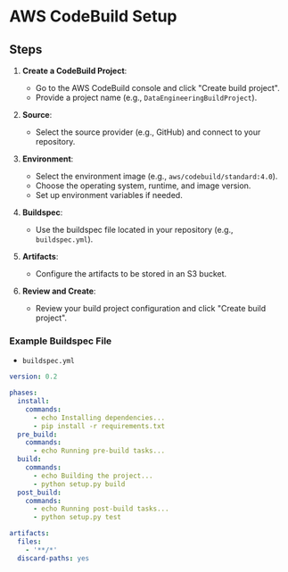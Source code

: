 # AWS CodeBuild Setup

## Steps

1. **Create a CodeBuild Project**:
    - Go to the AWS CodeBuild console and click "Create build project".
    - Provide a project name (e.g., `DataEngineeringBuildProject`).

2. **Source**:
    - Select the source provider (e.g., GitHub) and connect to your repository.

3. **Environment**:
    - Select the environment image (e.g., `aws/codebuild/standard:4.0`).
    - Choose the operating system, runtime, and image version.
    - Set up environment variables if needed.

4. **Buildspec**:
    - Use the buildspec file located in your repository (e.g., `buildspec.yml`).

5. **Artifacts**:
    - Configure the artifacts to be stored in an S3 bucket.

6. **Review and Create**:
    - Review your build project configuration and click "Create build project".

### Example Buildspec File

- `buildspec.yml`

```yaml
version: 0.2

phases:
  install:
    commands:
      - echo Installing dependencies...
      - pip install -r requirements.txt
  pre_build:
    commands:
      - echo Running pre-build tasks...
  build:
    commands:
      - echo Building the project...
      - python setup.py build
  post_build:
    commands:
      - echo Running post-build tasks...
      - python setup.py test

artifacts:
  files:
    - '**/*'
  discard-paths: yes
